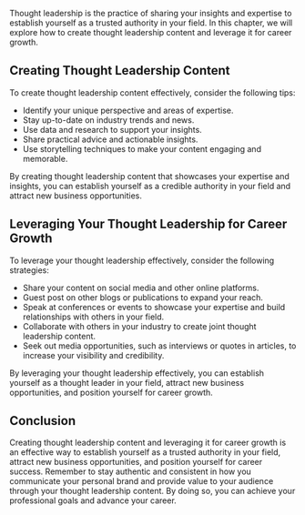 
Thought leadership is the practice of sharing your insights and expertise to establish yourself as a trusted authority in your field. In this chapter, we will explore how to create thought leadership content and leverage it for career growth.

Creating Thought Leadership Content
-----------------------------------

To create thought leadership content effectively, consider the following tips:

* Identify your unique perspective and areas of expertise.
* Stay up-to-date on industry trends and news.
* Use data and research to support your insights.
* Share practical advice and actionable insights.
* Use storytelling techniques to make your content engaging and memorable.

By creating thought leadership content that showcases your expertise and insights, you can establish yourself as a credible authority in your field and attract new business opportunities.

Leveraging Your Thought Leadership for Career Growth
----------------------------------------------------

To leverage your thought leadership effectively, consider the following strategies:

* Share your content on social media and other online platforms.
* Guest post on other blogs or publications to expand your reach.
* Speak at conferences or events to showcase your expertise and build relationships with others in your field.
* Collaborate with others in your industry to create joint thought leadership content.
* Seek out media opportunities, such as interviews or quotes in articles, to increase your visibility and credibility.

By leveraging your thought leadership effectively, you can establish yourself as a thought leader in your field, attract new business opportunities, and position yourself for career growth.

Conclusion
----------

Creating thought leadership content and leveraging it for career growth is an effective way to establish yourself as a trusted authority in your field, attract new business opportunities, and position yourself for career success. Remember to stay authentic and consistent in how you communicate your personal brand and provide value to your audience through your thought leadership content. By doing so, you can achieve your professional goals and advance your career.
